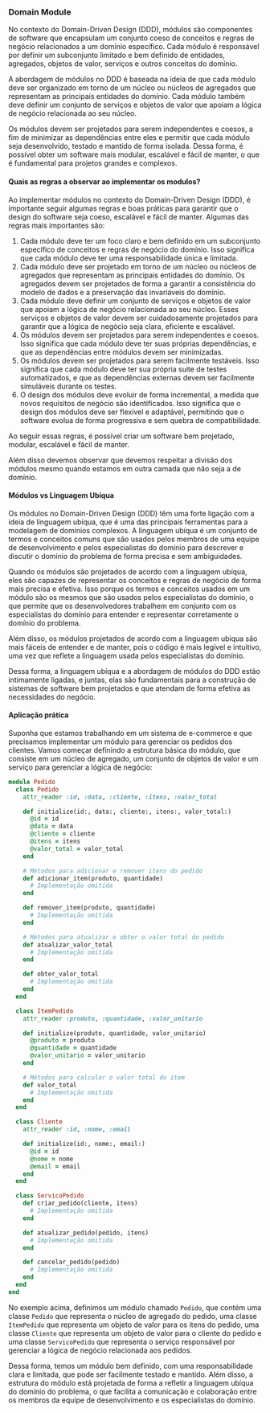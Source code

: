 ### Domain Module

No contexto do Domain-Driven Design (DDD), módulos são componentes de software que encapsulam um conjunto coeso de conceitos e regras de negócio relacionados a um domínio específico. Cada módulo é responsável por definir um subconjunto limitado e bem definido de entidades, agregados, objetos de valor, serviços e outros conceitos do domínio.

A abordagem de módulos no DDD é baseada na ideia de que cada módulo deve ser organizado em torno de um núcleo ou núcleos de agregados que representam as principais entidades do domínio. Cada módulo também deve definir um conjunto de serviços e objetos de valor que apoiam a lógica de negócio relacionada ao seu núcleo.

Os módulos devem ser projetados para serem independentes e coesos, a fim de minimizar as dependências entre eles e permitir que cada módulo seja desenvolvido, testado e mantido de forma isolada. Dessa forma, é possível obter um software mais modular, escalável e fácil de manter, o que é fundamental para projetos grandes e complexos.

#### Quais as regras a observar ao implementar os modulos?

Ao implementar módulos no contexto do Domain-Driven Design (DDD), é importante seguir algumas regras e boas práticas para garantir que o design do software seja coeso, escalável e fácil de manter. Algumas das regras mais importantes são:

1.  Cada módulo deve ter um foco claro e bem definido em um subconjunto específico de conceitos e regras de negócio do domínio. Isso significa que cada módulo deve ter uma responsabilidade única e limitada.
2.  Cada módulo deve ser projetado em torno de um núcleo ou núcleos de agregados que representam as principais entidades do domínio. Os agregados devem ser projetados de forma a garantir a consistência do modelo de dados e a preservação das invariáveis do domínio.
3.  Cada módulo deve definir um conjunto de serviços e objetos de valor que apoiam a lógica de negócio relacionada ao seu núcleo. Esses serviços e objetos de valor devem ser cuidadosamente projetados para garantir que a lógica de negócio seja clara, eficiente e escalável.
4.  Os módulos devem ser projetados para serem independentes e coesos. Isso significa que cada módulo deve ter suas próprias dependências, e que as dependências entre módulos devem ser minimizadas.
5.  Os módulos devem ser projetados para serem facilmente testáveis. Isso significa que cada módulo deve ter sua própria suite de testes automatizados, e que as dependências externas devem ser facilmente simuláveis durante os testes.
6.  O design dos módulos deve evoluir de forma incremental, a medida que novos requisitos de negócio são identificados. Isso significa que o design dos módulos deve ser flexível e adaptável, permitindo que o software evolua de forma progressiva e sem quebra de compatibilidade.

Ao seguir essas regras, é possível criar um software bem projetado, modular, escalável e fácil de manter.

Além disso devemos observar que devemos respeitar a divisão dos módulos mesmo quando estamos em outra camada que não seja a de domínio.

#### Módulos vs Linguagem Ubíqua

Os módulos no Domain-Driven Design (DDD) têm uma forte ligação com a ideia de linguagem ubíqua, que é uma das principais ferramentas para a modelagem de domínios complexos. A linguagem ubíqua é um conjunto de termos e conceitos comuns que são usados pelos membros de uma equipe de desenvolvimento e pelos especialistas do domínio para descrever e discutir o domínio do problema de forma precisa e sem ambiguidades.

Quando os módulos são projetados de acordo com a linguagem ubíqua, eles são capazes de representar os conceitos e regras de negócio de forma mais precisa e efetiva. Isso porque os termos e conceitos usados em um módulo são os mesmos que são usados pelos especialistas do domínio, o que permite que os desenvolvedores trabalhem em conjunto com os especialistas do domínio para entender e representar corretamente o domínio do problema.

Além disso, os módulos projetados de acordo com a linguagem ubíqua são mais fáceis de entender e de manter, pois o código é mais legível e intuitivo, uma vez que reflete a linguagem usada pelos especialistas do domínio.

Dessa forma, a linguagem ubíqua e a abordagem de módulos do DDD estão intimamente ligadas, e juntas, elas são fundamentais para a construção de sistemas de software bem projetados e que atendam de forma efetiva as necessidades do negócio.

#### Aplicação prática

Suponha que estamos trabalhando em um sistema de e-commerce e que precisamos implementar um módulo para gerenciar os pedidos dos clientes. Vamos começar definindo a estrutura básica do módulo, que consiste em um núcleo de agregado, um conjunto de objetos de valor e um serviço para gerenciar a lógica de negócio:

```ruby
module Pedido
  class Pedido
    attr_reader :id, :data, :cliente, :itens, :valor_total

    def initialize(id:, data:, cliente:, itens:, valor_total:)
      @id = id
      @data = data
      @cliente = cliente
      @itens = itens
      @valor_total = valor_total
    end

    # Métodos para adicionar e remover itens do pedido
    def adicionar_item(produto, quantidade)
      # Implementação omitida
    end

    def remover_item(produto, quantidade)
      # Implementação omitida
    end

    # Métodos para atualizar e obter o valor total do pedido
    def atualizar_valor_total
      # Implementação omitida
    end

    def obter_valor_total
      # Implementação omitida
    end
  end

  class ItemPedido
    attr_reader :produto, :quantidade, :valor_unitario

    def initialize(produto, quantidade, valor_unitario)
      @produto = produto
      @quantidade = quantidade
      @valor_unitario = valor_unitario
    end

    # Métodos para calcular o valor total do item
    def valor_total
      # Implementação omitida
    end
  end

  class Cliente
    attr_reader :id, :nome, :email

    def initialize(id:, nome:, email:)
      @id = id
      @nome = nome
      @email = email
    end
  end

  class ServicoPedido
    def criar_pedido(cliente, itens)
      # Implementação omitida
    end

    def atualizar_pedido(pedido, itens)
      # Implementação omitida
    end

    def cancelar_pedido(pedido)
      # Implementação omitida
    end
  end
end
```

No exemplo acima, definimos um módulo chamado `Pedido`, que contém uma classe `Pedido` que representa o núcleo de agregado do pedido, uma classe `ItemPedido` que representa um objeto de valor para os itens do pedido, uma classe `Cliente` que representa um objeto de valor para o cliente do pedido e uma classe `ServicoPedido` que representa o serviço responsável por gerenciar a lógica de negócio relacionada aos pedidos.

Dessa forma, temos um módulo bem definido, com uma responsabilidade clara e limitada, que pode ser facilmente testado e mantido. Além disso, a estrutura do módulo está projetada de forma a refletir a linguagem ubíqua do domínio do problema, o que facilita a comunicação e colaboração entre os membros da equipe de desenvolvimento e os especialistas do domínio.
